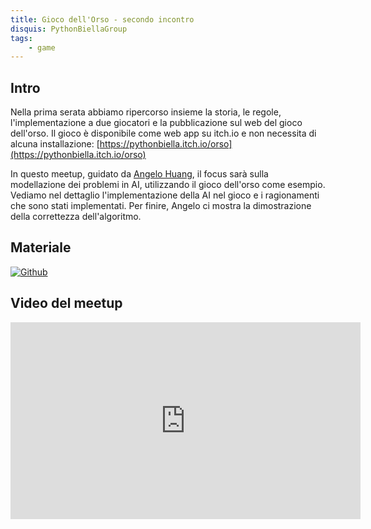 ```yaml
---
title: Gioco dell'Orso - secondo incontro
disquis: PythonBiellaGroup
tags:
    - game
---
```


## Intro

Nella prima serata abbiamo ripercorso insieme la storia, le regole, l'implementazione a due giocatori e la pubblicazione sul web del gioco dell'orso.
Il gioco è disponibile come web app su itch.io e non necessita di alcuna installazione: [https://pythonbiella.itch.io/orso](https://pythonbiella.itch.io/orso)

In questo meetup, guidato da [Angelo Huang](https://www.linkedin.com/in/angelo-huang/), il focus sarà sulla modellazione dei problemi in AI, utilizzando il gioco dell'orso come esempio.
Vediamo nel dettaglio l'implementazione della AI nel gioco e i ragionamenti che sono stati implementati.
Per finire, Angelo ci mostra la dimostrazione della correttezza dell'algoritmo.

## Materiale

[![Github](https://img.shields.io/badge/GitHub-181717.svg?style=for-the-badge&logo=GitHub&logoColor=white)](https://github.com/Burlesco70/BearAndHuntersGame)

## Video del meetup
<iframe width="560" height="315" src="https://www.youtube.com/embed/nGkoyunsDPc" title="YouTube video player" frameborder="0" allow="accelerometer; autoplay; clipboard-write; encrypted-media; gyroscope; picture-in-picture; web-share" allowfullscreen></iframe>
